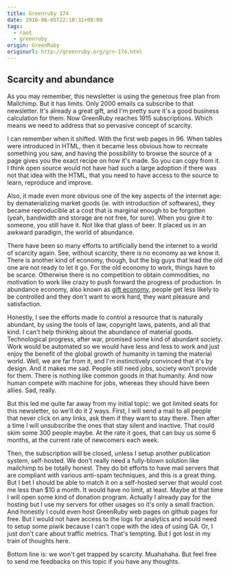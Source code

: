 ```yaml
---
title: Greenruby 174
date: 2016-06-05T22:10:31+08:00
tags:
  - rant
  - greenruby
origin: GreenRuby
originurl: http://greenruby.org/grn-174.html
---
```

## Scarcity and abundance

As you may remember, this newsletter is using the generous free plan from
Mailchimp. But it has limits. Only 2000 emails ca subscribe to that
newsletter. It's already a great gift, and I'm pretty sure it's a good
business calculation for them. Now GreenRuby reaches 1915 subscriptions. Which
means we need to address that so pervasive concept of scarcity.

I can remember when it shifted. With the first web pages in 96. When tables
were introduced in HTML, then it became less obvious how to recreate something
you saw, and having the possibility to browse the source of a page gives you
the exact recipe on how it's made. So you can copy from it. I think open
source would not have had such a large adoption if there was not that idea
with the HTML, that you need to have access to the source to learn, reproduce
and improve.

Also, it made even more obvious one of the key aspects of the internet age: by
dematerializing market goods (ie. with introduction of softwares), they became
reproducible at a cost that is marginal enough to be forgotten (yeah,
bandwidth and storage are not free, for sure). When you give it to someone,
you still have it. Not like that glass of beer. It placed us in an awkward
paradigm, the world of abundance.

There have been so many efforts to artificially bend the internet to a world
of scarcity again. See, without scarcity, there is no economy as we know it.
There is another kind of economy, though, but the big guys that lead the old
one are not ready to let it go. For the old economy to work, things have to be
scarce. Otherwise there is no competition to obtain commodities, no motivation
to work like crazy to push forward the progress of production. In abundance
economy, also known as [gift economy][gifteco], people get less likely to be
controlled and they don't want to work hard, they want pleasure and
satisfaction.

Honestly, I see the efforts made to control a resource that is naturally
abundant, by using the tools of law, copyright laws, patents, and all that
kind. I can't help thinking about the abundance of material goods.
Technological progress, after war, promised some kind of abundant society.
Work would be automated so we would have less and less to work and just enjoy
the benefit of the global growth of humanity in taming the material world.
Well, we are far from it, and I'm instinctively convinced that it's by design.
And it makes me sad. People still need jobs, society won't provide for them.
There is nothing like common goods in that humanity. And now human compete
with machine for jobs, whereas they should have been allies. Sad, really.

But this led me quite far away from my initial topic: we got limited seats for
this newsletter, so we'll do it 2 ways. First, I will send a mail to all
people that never click on any links, ask them if they want to stay there.
Then after a time I will unsubscribe the ones that stay silent and inactive.
That could skim some 300 people maybe. At the rate it goes, that can buy us
some 6 months, at the current rate of newcomers each week.

Then, the subscription will be closed, unless I setup another publication
system, self-hosted. We don't really need a fully-blown solution like
mailchimp to be totally honest. They do bit efforts to have mail servers that
are compliant with various anti-spam techniques, and this is a great thing.
But I bet I should be able to match it on a self-hosted server that would cost
me less than $10 a month. It would have no limit, at least. Maybe at that time
I will open some kind of donation program. Actually I already pay for the
hosting but I use my servers for other usages so it's only a small fraction.
And honestly I could even host GreenRuby web pages on github pages for free.
But I would not have access to the logs for analytics and would need to setup
some piwik because I can't cope with the idea of using GA. Or, I just don't
care about traffic metrics. That's tempting. But I got lost in my train of
thoughts here.

Bottom line is: we won't get trapped by scarcity. Muahahaha. But feel free to
send me feedbacks on this topic if you have any thoughts.

[gifteco]: https://en.wikipedia.org/wiki/Gift_economy
[pse]: https://en.wikipedia.org/wiki/Post-scarcity_economy

